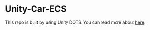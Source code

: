 # Unity-Car-ECS

This repo is built by using Unity DOTS. You can read more about [here](https://unity.com/dots).
